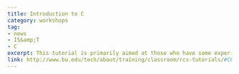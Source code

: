 ```yaml
---
title: Introduction to C
category: workshops
tag: 
- news
- IS&amp;T
- C
excerpt: This tutorial is primarily aimed at those who have some experience programming in another language, such as MATLAB, and want to learn to read, write, and modify C codes in a Unix environment. Although previous programming experience would be helpful, it is not mandatory. In this tutorial we will cover basic syntax, and write, compile, and run some simple codes. Basics of makefiles will also be covered. Please remember to sign up for all four sessions to complete the tutorial.
link: http://www.bu.edu/tech/about/training/classroom/rcs-tutorials/#CPROG1
---
```

